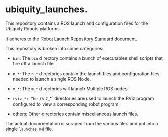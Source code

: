 # ubiquity_launches.

This repository contains a ROS launch and configuration files
for the Ubiquity Robots platforms.

It adheres to the
[Robot Launch Repository Standard](https://github.com/UbiquityRobotics/ubiquity_main/blob/master/Doc_Robot_Launch_Repositories.md)
document.

This repository is broken into some categories:

* `bin`: The `bin` directory contains a bunch of executables shell
  scripts that fire off a launch file.

* `n_*`: The `n_*` directories contain the launch files and
  configuration files needed to launch a single ROS Node.

* `m_*`: The `m_*` directories will launch Multiple ROS nodes.

* `rviz_*: The `rviz_*` directories are used to launch the RViz
  program configured to view a corresponding robot program.

* others: Other directories contain miscellaneous launch files.

The actual documentation is scraped from the various files
and put into a single
[`launches.md`](launches.md) file.
